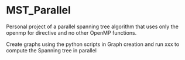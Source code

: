 # MST_Parallel

Personal project of a parallel spanning tree algorithm that uses only the openmp for directive and no other OpenMP functions.

Create graphs using the python scripts in Graph creation and run xxx to compute the Spanning tree in parallel
